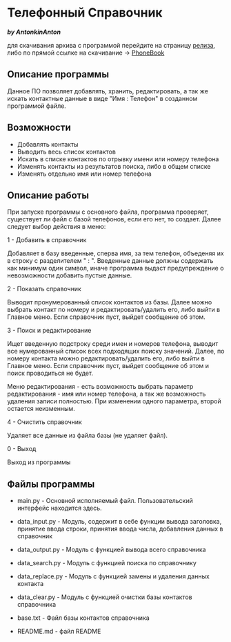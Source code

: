 # Телефонный Справочник 
***by AntonkinAnton***

для скачивания архива с программой перейдите на страницу [релиза](https://github.com/AntonkinAnton/Python_HomeWork/releases/tag/studing), либо по прямой ссылке на скачивание -> [PhoneBook](https://github.com/AntonkinAnton/Python_HomeWork/releases/download/studing/Phonebook.v1.01.zip)

## Описание программы


Данное ПО позволяет добавлять, хранить, редактировать, а так же искать контактные данные в виде "Имя : Телефон" в созданном программой файле.

## Возможности

- Добавлять контакты
- Выводить весь список контактов
- Искать в списке контактов по отрывку имени или номеру телефона
- Изменять контакты из результатов поиска, либо в общем списке
- Изменять отдельно имя или номер телефона

## Описание работы

При запуске программы с основного файла, программа проверяет, существует ли файл с базой телефонов, если его нет, то создает.
Далее следует выбор действия в меню:

1 - Добавить в справочник

Добавляет в базу введенные, сперва имя, за тем телефон, объеденяя их в строку с разделителем " : ". Введенные данные должны содержать как минимум один символ, иначе программа выдаст предупреждение о невозможности добавить пустые данные.

2 - Показать справочник

Выводит пронумерованный список контактов из базы. Далее можно выбрать контакт по номеру и редактировать/удалить его, либо выйти в Главное меню. Если справочник пуст, выйдет сообщение об этом.

3 - Поиск и редактирование

Ищет введенную подстроку среди имен и номеров телефона, выводит все нумерованный список всех подходящих поиску значений. Далее, по номеру контакта можно редактировать/удалить его, либо выйти в Главное меню. Если справочник пуст, выйдет сообщение об этом и поиск проводиться не будет.

Меню редактирования - есть возможность выбрать параметр редактирования - имя или номер телефона, а так же возможность удаления записи полностью. При изменении одного параметра, второй остается неизменным.

4 - Очистить справочник

Удаляет все данные из файла базы (не удаляет файл).

0 - Выход

Выход из программы

## Файлы программы

* main.py - Основной исполняемый файл. Пользовательский интерфейс находится здесь.

* data_input.py - Модуль, содержит в себе функции вывода заголовка, принятие ввода строки, принятия ввода числа, добавления данных в справочник

* data_output.py - Модуль с функцией вывода всего справочника

* data_search.py - Модуль с функцией поиска по справочнику

* data_replace.py - Модуль с функцией замены и удаления данных контакта

* data_clear.py - Модуль с функцией очистки базы контактов справочника

* base.txt - Файл базы контактов справочника

* README.md - файл README



